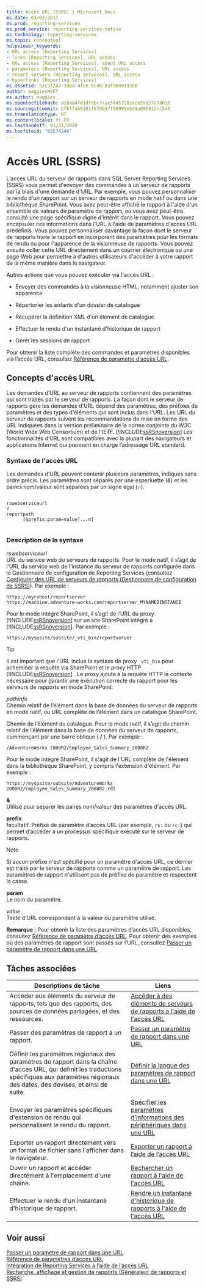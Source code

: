 ```yaml
---
title: Accès URL (SSRS) | Microsoft Docs
ms.date: 03/03/2017
ms.prod: reporting-services
ms.prod_service: reporting-services-native
ms.technology: reporting-services
ms.topic: conceptual
helpviewer_keywords:
- URL access [Reporting Services]
- links [Reporting Services], URL access
- URL access [Reporting Services], about URL access
- parameters [Reporting Services], URL access
- report servers [Reporting Services], URL access
- hyperlinks [Reporting Services]
ms.assetid: 52c3f2a3-3d6d-4fee-9c46-83f366919398
author: maggiesMSFT
ms.author: maggies
ms.openlocfilehash: a18ad4fd1d79bc7eae5f45318cece55037c78010
ms.sourcegitcommit: b78f7ab9281f570b87f96991ebd9a095812cc546
ms.translationtype: HT
ms.contentlocale: fr-FR
ms.lasthandoff: 01/31/2020
ms.locfileid: "65574246"
---
```

# <a name="url-access-ssrs"></a>Accès URL (SSRS)
  L'accès URL du serveur de rapports dans SQL Server Reporting Services (SSRS) vous permet d'envoyer des commandes à un serveur de rapports par la biais d'une demande d'URL. Par exemple, vous pouvez personnaliser le rendu d'un rapport sur un serveur de rapports en mode natif ou dans une bibliothèque SharePoint. Vous avez peut-être affiché le rapport à l'aide d'un ensemble de valeurs de paramètre de rapport, ou vous avez peut-être consulté une page spécifique digne d'intérêt dans le rapport. Vous pouvez encapsuler ces informations dans l'URL à l'aide de paramètres d'accès URL prédéfinis. Vous pouvez personnaliser davantage la façon dont le serveur de rapports traite le rapport en incorporant des paramètres pour les formats de rendu ou pour l'apparence de la visionneuse de rapports. Vous pouvez ensuite coller cette URL directement dans un courrier électronique ou une page Web pour permettre à d'autres utilisateurs d'accéder à votre rapport de la même manière dans le navigateur.  
  
 Autres actions que vous pouvez exécuter via l'accès URL :  
  
-   Envoyer des commandes à la visionneuse HTML, notamment ajuster son apparence  
  
-   Répertorier les enfants d'un dossier de catalogue  
  
-   Récupérer la définition XML d'un élément de catalogue  
  
-   Effectuer le rendu d'un instantané d'historique de rapport  
  
-   Gérer les sessions de rapport  
  
 Pour obtenir la liste complète des commandes et paramètres disponibles via l’accès URL, consultez [Référence de paramètre d’accès URL](../reporting-services/url-access-parameter-reference.md).  
  
## <a name="url-access-concepts"></a>Concepts d'accès URL  
 Les demandes d'URL au serveur de rapports contiennent des paramètres qui sont traités par le serveur de rapports. La façon dont le serveur de rapports gère les demandes d'URL dépend des paramètres, des préfixes de paramètres et des types d'éléments qui sont inclus dans l'URL. Les URL du serveur de rapports suivent les recommandations de mise en forme des URL indiquées dans la version préliminaire de la norme conjointe du W3C (World Wide Web Consortium) et de l'IETF. [!INCLUDE[ssRSnoversion](../includes/ssrsnoversion-md.md)] Les fonctionnalités d’URL sont compatibles avec la plupart des navigateurs et applications Internet qui prennent en charge l’adressage URL standard.  
  
### <a name="url-access-syntax"></a>Syntaxe de l'accès URL  
 Les demandes d'URL peuvent contenir plusieurs paramètres, indiqués sans ordre précis. Les paramètres sont séparés par une esperluette (&) et les paires nom/valeur sont séparées par un signe égal (=).  
  
```  
  
rswebserviceurl  
?  
reportpath  
      [&prefix:param=value]...n]  
  
```  
  
### <a name="syntax-description"></a>Description de la syntaxe  
 *rswebserviceurl*  
 URL du service web du serveurs de rapports. Pour le mode natif, il s’agit de l’URL du service web de l’instance du serveur de rapports configurée dans le Gestionnaire de configuration de Reporting Services (consultez [Configurer des URL de serveurs de rapports &#40;Gestionnaire de configuration de SSRS&#41;](../reporting-services/install-windows/configure-report-server-urls-ssrs-configuration-manager.md)). Par exemple :  
  
```  
https://myrshost/reportserver  
https://machine.adventure-works.com/reportserver_MYNAMEDINSTANCE  
```  
  
 Pour le mode intégré SharePoint, il s’agit de l’URL du proxy [!INCLUDE[ssRSnoversion](../includes/ssrsnoversion-md.md)] sur un site SharePoint intégré à [!INCLUDE[ssRSnoversion](../includes/ssrsnoversion-md.md)]. Par exemple :  
  
```  
https://myspsite/subsite/_vti_bin/reportserver  
```  
  
> [!TIP]  
>  Il est important que l'URL inclue la syntaxe de proxy `_vti_bin` pour acheminer la requête via SharePoint et le proxy HTTP [!INCLUDE[ssRSnoversion](../includes/ssrsnoversion-md.md)] . Le proxy ajoute à la requête HTTP le contexte nécessaire pour garantir une exécution correcte du rapport pour les serveurs de rapports en mode SharePoint.  
  
 *pathinfo*  
 Chemin relatif de l’élément dans la base de données du serveur de rapports en mode natif, ou URL complète de l’élément dans un catalogue SharePoint.  
  
 Chemin de l’élément du catalogue. Pour le mode natif, il s’agit du chemin relatif de l’élément dans la base de données du serveur de rapports, commençant par une barre oblique ( **/** ). Par exemple :  
  
```  
/AdventureWorks 2008R2/Employee_Sales_Summary_2008R2  
```  
  
 Pour le mode intégré SharePoint, il s'agit de l'URL complète de l'élément dans la bibliothèque SharePoint, y compris l'extension d'élément. Par exemple :  
  
```  
https://myspsite/subsite/AdventureWorks 2008R2/Employee_Sales_Summary_2008R2.rdl  
```  
  
 **&**  
 Utilisé pour séparer les paires nom/valeur des paramètres d'accès URL.  
  
 **prefix**  
 facultatif. Préfixe de paramètre d’accès URL (par exemple, `rs:` ou `rc:`) qui permet d’accéder à un processus spécifique exécuté sur le serveur de rapports.  
  
> [!NOTE]  
>  Si aucun préfixe n'est spécifié pour un paramètre d'accès URL, ce dernier est traité par le serveur de rapports comme un paramètre de rapport. Les paramètres de rapport n'utilisent pas de préfixe de paramètre et respectent la casse.  
  
 **param**  
 Le nom du paramètre.  
  
 *value*  
 Texte d'URL correspondant à la valeur du paramètre utilisé.  
  
 **Remarque :** Pour obtenir la liste des paramètres d’accès URL disponibles, consultez [Référence de paramètre d’accès URL](../reporting-services/url-access-parameter-reference.md). Pour obtenir des exemples où des paramètres de rapport sont passés sur l’URL, consultez [Passer un paramètre de rapport dans une URL](../reporting-services/pass-a-report-parameter-within-a-url.md).  
  
## <a name="related-tasks"></a>Tâches associées  
  
|Descriptions de tâche|Liens|  
|-----------------------|-----------|  
|Accéder aux éléments du serveur de rapports, tels que des rapports, des sources de données partagées, et des ressources.|[Accéder à des éléments de serveurs de rapports à l'aide de l'accès URL](../reporting-services/access-report-server-items-using-url-access.md)|  
|Passer des paramètres de rapport à un rapport.|[Passer un paramètre de rapport dans une URL](../reporting-services/pass-a-report-parameter-within-a-url.md)|  
|Définir les paramètres régionaux des paramètres de rapport dans la chaîne d'accès URL, qui définit les traductions spécifiques aux paramètres régionaux des dates, des devises, et ainsi de suite.|[Définir la langue des paramètres de rapport dans une URL](../reporting-services/set-the-language-for-report-parameters-in-a-url.md)|  
|Envoyer les paramètres spécifiques d'extension de rendu qui personnalisent le rendu du rapport.|[Spécifier les paramètres d’informations des périphériques dans une URL](../reporting-services/specify-device-information-settings-in-a-url.md)|  
|Exporter un rapport directement vers un format de fichier sans l'afficher dans le navigateur.|[Exporter un rapport à l’aide de l’accès URL](../reporting-services/export-a-report-using-url-access.md)|  
|Ouvrir un rapport et accéder directement à l'emplacement d'une chaîne.|[Rechercher un rapport à l'aide de l'accès URL](../reporting-services/search-a-report-using-url-access.md)|  
|Effectuer le rendu d'un instantané d'historique de rapport.|[Rendre un instantané d'historique de rapports à l'aide de l'accès URL](../reporting-services/render-a-report-history-snapshot-using-url-access.md)|  
  
## <a name="see-also"></a>Voir aussi  
 [Passer un paramètre de rapport dans une URL](../reporting-services/pass-a-report-parameter-within-a-url.md)   
 [Référence de paramètres d’accès URL](../reporting-services/url-access-parameter-reference.md)   
 [Intégration de Reporting Services à l’aide de l’accès URL](../reporting-services/application-integration/integrating-reporting-services-using-url-access.md)   
 [Recherche, affichage et gestion de rapports &#40;Générateur de rapports et SSRS&#41;](../reporting-services/report-builder/finding-viewing-and-managing-reports-report-builder-and-ssrs.md)  
  
  

